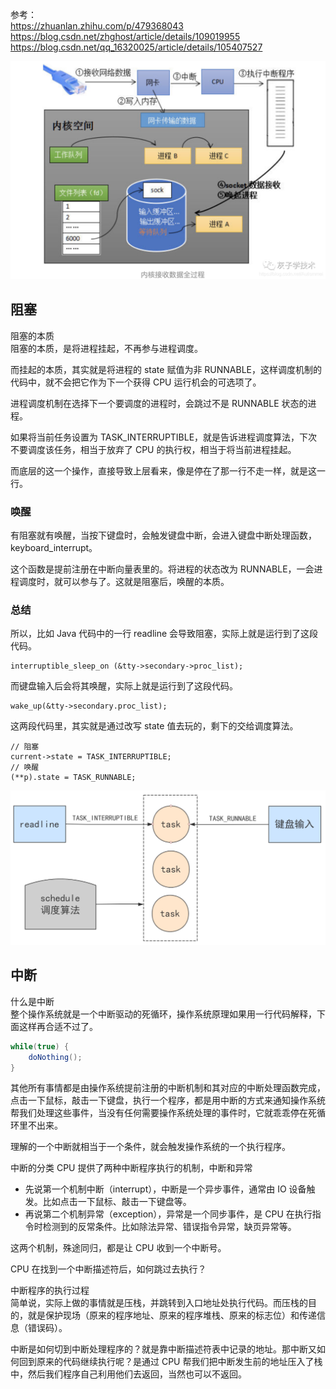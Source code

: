 参考：  
https://zhuanlan.zhihu.com/p/479368043  
https://blog.csdn.net/zhghost/article/details/109019955  
https://blog.csdn.net/qq_16320025/article/details/105407527  

![](./阻塞与中断.png)  

## 阻塞
阻塞的本质  
阻塞的本质，是将进程挂起，不再参与进程调度。

而挂起的本质，其实就是将进程的 state 赋值为非 RUNNABLE，这样调度机制的代码中，就不会把它作为下一个获得 CPU 运行机会的可选项了。

进程调度机制在选择下一个要调度的进程时，会跳过不是 RUNNABLE 状态的进程。

如果将当前任务设置为 TASK_INTERRUPTIBLE，就是告诉进程调度算法，下次不要调度该任务，相当于放弃了 CPU 的执行权，相当于将当前进程挂起。

而底层的这一个操作，直接导致上层看来，像是停在了那一行不走一样，就是这一行。

### 唤醒
有阻塞就有唤醒，当按下键盘时，会触发键盘中断，会进入键盘中断处理函数，keyboard_interrupt。

这个函数是提前注册在中断向量表里的。将进程的状态改为 RUNNABLE，一会进程调度时，就可以参与了。这就是阻塞后，唤醒的本质。

### 总结
所以，比如 Java 代码中的一行 readline 会导致阻塞，实际上就是运行到了这段代码。
```
interruptible_sleep_on (&tty->secondary->proc_list);
```

而键盘输入后会将其唤醒，实际上就是运行到了这段代码。
```
wake_up(&tty->secondary.proc_list);
```

这两段代码里，其实就是通过改写 state 值去玩的，剩下的交给调度算法。
```
// 阻塞
current->state = TASK_INTERRUPTIBLE;
// 唤醒
(**p).state = TASK_RUNNABLE;
```

![](./阻塞与唤醒.png)



## 中断
什么是中断  
整个操作系统就是一个中断驱动的死循环，操作系统原理如果用一行代码解释，下面这样再合适不过了。
```java
while(true) {
    doNothing();
}
```

其他所有事情都是由操作系统提前注册的中断机制和其对应的中断处理函数完成，点击一下鼠标，敲击一下键盘，执行一个程序，都是用中断的方式来通知操作系统帮我们处理这些事件，当没有任何需要操作系统处理的事件时，它就乖乖停在死循环里不出来。

理解的一个中断就相当于一个条件，就会触发操作系统的一个执行程序。

中断的分类
CPU 提供了两种中断程序执行的机制，中断和异常
* 先说第一个机制中断（interrupt），中断是一个异步事件，通常由 IO 设备触发。比如点击一下鼠标、敲击一下键盘等。
* 再说第二个机制异常（exception），异常是一个同步事件，是 CPU 在执行指令时检测到的反常条件。比如除法异常、错误指令异常，缺页异常等。

这两个机制，殊途同归，都是让 CPU 收到一个中断号。

CPU 在找到一个中断描述符后，如何跳过去执行？

中断程序的执行过程  
简单说，实际上做的事情就是压栈，并跳转到入口地址处执行代码。而压栈的目的，就是保护现场（原来的程序地址、原来的程序堆栈、原来的标志位）和传递信息（错误码）。

中断是如何切到中断处理程序的？就是靠中断描述符表中记录的地址。那中断又如何回到原来的代码继续执行呢？是通过 CPU 帮我们把中断发生前的地址压入了栈中，然后我们程序自己利用他们去返回，当然也可以不返回。
